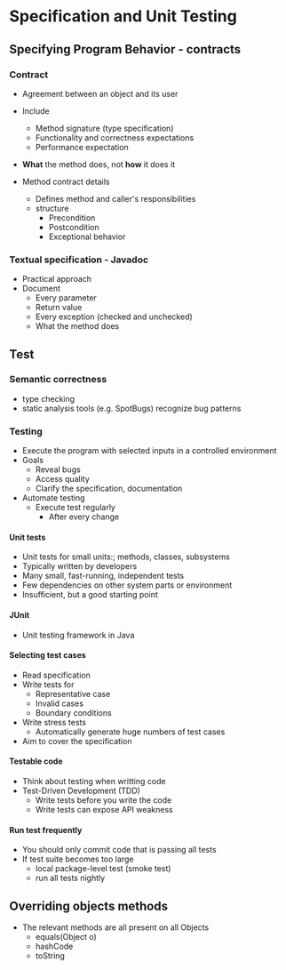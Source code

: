 # Specification and Unit Testing

## Specifying Program Behavior - contracts

### Contract

* Agreement between an object and its user
* Include
  * Method signature (type specification)
  * Functionality and correctness expectations
  * Performance expectation
* **What** the method does, not **how** it does it

* Method contract details
  * Defines method and caller's responsibilities
  * structure
    * Precondition
    * Postcondition
    * Exceptional behavior

### Textual specification - Javadoc

* Practical approach
* Document
  * Every parameter
  * Return value
  * Every exception (checked and unchecked)
  * What the method does

## Test

### Semantic correctness

* type checking
* static analysis tools (e.g. SpotBugs) recognize bug patterns

### Testing

* Execute the program with selected inputs in a controlled environment
* Goals
  * Reveal bugs
  * Access quality
  * Clarify the specification, documentation
* Automate testing
  * Execute test regularly
    * After every change

#### Unit tests

* Unit tests for small units:; methods, classes, subsystems
* Typically written by developers
* Many small, fast-running, independent tests
* Few dependencies on other system parts or environment
* Insufficient, but a good starting point

#### JUnit

* Unit testing framework in Java

#### Selecting test cases

* Read specification
* Write tests for
  * Representative case
  * Invalid cases
  * Boundary conditions
* Write stress tests
  * Automatically generate huge numbers of test cases
* Aim to cover the specification

#### Testable code

* Think about testing when writting code
* Test-Driven Development (TDD)
  * Write tests before you write the code
  * Write tests can expose API weakness

#### Run test frequently

* You should only commit code that is passing all tests
* If test suite becomes too large
  * local package-level test (smoke test)
  * run all tests nightly

## Overriding objects methods

* The relevant methods are all present on all Objects
  * equals(Object o)
  * hashCode
  * toString